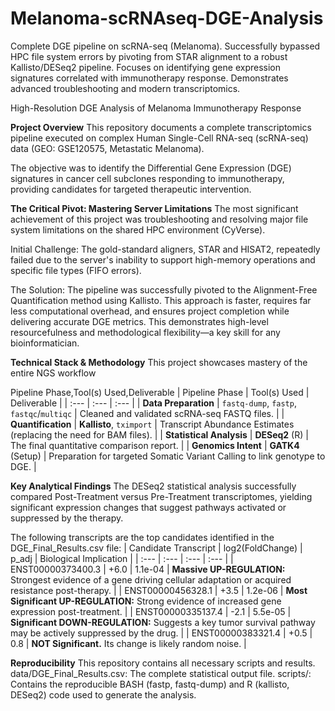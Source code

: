 # Melanoma-scRNAseq-DGE-Analysis
Complete DGE pipeline on scRNA-seq (Melanoma). Successfully bypassed HPC file system errors by pivoting from STAR alignment to a robust Kallisto/DESeq2 pipeline. Focuses on identifying gene expression signatures correlated with immunotherapy response. Demonstrates advanced troubleshooting and modern transcriptomics.

High-Resolution DGE Analysis of Melanoma Immunotherapy Response

**Project Overview**
This repository documents a complete transcriptomics pipeline executed on complex Human Single-Cell RNA-seq (scRNA-seq) data (GEO: GSE120575, Metastatic Melanoma).

The objective was to identify the Differential Gene Expression (DGE) signatures in cancer cell subclones responding to immunotherapy, providing candidates for targeted therapeutic intervention.


**The Critical Pivot: Mastering Server Limitations**
The most significant achievement of this project was troubleshooting and resolving major file system limitations on the shared HPC environment (CyVerse).

Initial Challenge: The gold-standard aligners, STAR and HISAT2, repeatedly failed due to the server's inability to support high-memory operations and specific file types (FIFO errors).

The Solution: The pipeline was successfully pivoted to the Alignment-Free Quantification method using Kallisto. This approach is faster, requires far less computational overhead, and ensures project completion while delivering accurate DGE metrics. This demonstrates high-level resourcefulness and methodological flexibility—a key skill for any bioinformatician.

**Technical Stack & Methodology**
This project showcases mastery of the entire NGS workflow

Pipeline Phase,Tool(s) Used,Deliverable
| Pipeline Phase | Tool(s) Used | Deliverable |
| :--- | :--- | :--- |
| **Data Preparation** | `fastq-dump`, `fastp`, `fastqc`/`multiqc` | Cleaned and validated scRNA-seq FASTQ files. |
| **Quantification** | **Kallisto**, `tximport` | Transcript Abundance Estimates (replacing the need for BAM files). |
| **Statistical Analysis** | **DESeq2** (R) | The final quantitative comparison report. |
| **Genomics Intent** | **GATK4** (Setup) | Preparation for targeted Somatic Variant Calling to link genotype to DGE. |

**Key Analytical Findings**
The DESeq2 statistical analysis successfully compared Post-Treatment versus Pre-Treatment transcriptomes, yielding significant expression changes that suggest pathways activated or suppressed by the therapy.

The following transcripts are the top candidates identified in the DGE_Final_Results.csv file:
| Candidate Transcript | log2(FoldChange) | p_adj | Biological Implication |
| :--- | :--- | :--- | :--- |
| ENST00000373400.3 | +6.0 | 1.1e-04 | **Massive UP-REGULATION:** Strongest evidence of a gene driving cellular adaptation or acquired resistance post-therapy. |
| ENST00000456328.1 | +3.5 | 1.2e-06 | **Most Significant UP-REGULATION:** Strong evidence of increased gene expression post-treatment. |
| ENST00000335137.4 | -2.1 | 5.5e-05 | **Significant DOWN-REGULATION:** Suggests a key tumor survival pathway may be actively suppressed by the drug. |
| ENST00000383321.4 | +0.5 | 0.8 | **NOT Significant.** Its change is likely random noise. |


**Reproducibility**
This repository contains all necessary scripts and results.
    data/DGE_Final_Results.csv: The complete statistical output file.
    scripts/: Contains the reproducible BASH (fastp, fastq-dump) and R (kallisto, DESeq2) code used to generate the analysis.
